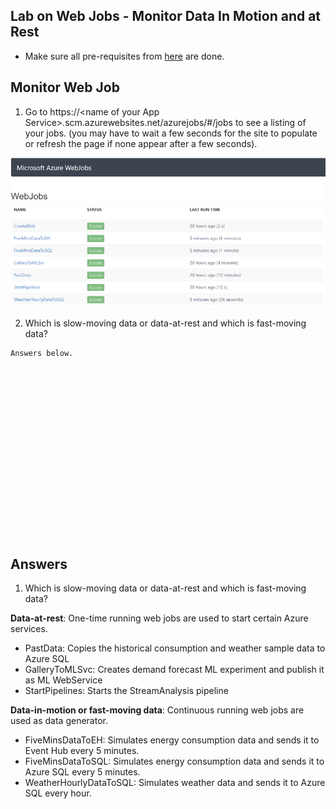 ## Lab on Web Jobs - Monitor Data In Motion and at Rest

* Make sure all pre-requisites from [here](../SETUP.md) are done.

## Monitor Web Job

1.  Go to https://\<name of your App Service\>.scm.azurewebsites.net/azurejobs/#/jobs to see a listing of your jobs. (you may have to wait a few seconds for the site to populate or refresh the page if none appear after a few seconds).

![Web Job List](../imgs/webjob_list.png)

2.  Which is slow-moving data or data-at-rest and which is fast-moving data?

```
Answers below.



















```

## Answers

1.  Which is slow-moving data or data-at-rest and which is fast-moving data?

**Data-at-rest**:  One-time running web jobs are used to start certain Azure services.
* PastData: Copies the historical consumption and weather sample data to Azure SQL
* GalleryToMLSvc: Creates demand forecast ML experiment and publish it as ML WebService
* StartPipelines: Starts the StreamAnalysis pipeline

**Data-in-motion or fast-moving data**:  Continuous running web jobs are used as data generator.
* FiveMinsDataToEH: Simulates energy consumption data and sends it to Event Hub every 5 minutes.
* FiveMinsDataToSQL: Simulates energy consumption data and sends it to Azure SQL every 5 minutes.
* WeatherHourlyDataToSQL: Simulates weather data and sends it to Azure SQL every hour.
